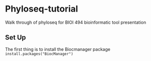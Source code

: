# Phyloseq-tutorial
Walk through of phyloseq for BIOI 494 bioinformatic tool presentation

## Set Up
The first thing is to install the Biocmanager package
<code>
install.packages("BiocManager")
</code>
